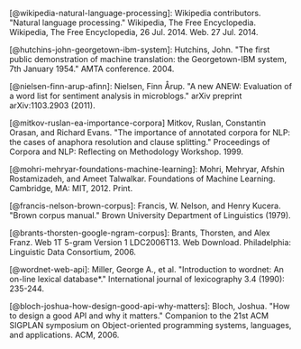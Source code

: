 [@wikipedia-natural-language-processing]: Wikipedia contributors. "Natural language processing." Wikipedia, The Free Encyclopedia. Wikipedia, The Free Encyclopedia, 26 Jul. 2014. Web. 27 Jul. 2014.

[@hutchins-john-georgetown-ibm-system]: Hutchins, John. "The first public demonstration of machine translation: the Georgetown-IBM system, 7th January 1954." AMTA conference. 2004.

[@nielsen-finn-arup-afinn]: Nielsen, Finn Årup. "A new ANEW: Evaluation of a word list for sentiment analysis in microblogs." arXiv preprint arXiv:1103.2903 (2011).

[@mitkov-ruslan-ea-importance-corpora] Mitkov, Ruslan, Constantin Orasan, and Richard Evans. "The importance of annotated corpora for NLP: the cases of anaphora resolution and clause splitting." Proceedings of Corpora and NLP: Reflecting on Methodology Workshop. 1999.

[@mohri-mehryar-foundations-machine-learning]: Mohri, Mehryar, Afshin Rostamizadeh, and Ameet Talwalkar. Foundations of Machine Learning. Cambridge, MA: MIT, 2012. Print.

[@francis-nelson-brown-corpus]: Francis, W. Nelson, and Henry Kucera. "Brown corpus manual." Brown University Department of Linguistics (1979).

[@brants-thorsten-google-ngram-corpus]: Brants, Thorsten, and Alex Franz. Web 1T 5-gram Version 1 LDC2006T13. Web Download. Philadelphia: Linguistic Data Consortium, 2006.

[@textteaser-web-api]: http://www.textteaser.com

[@wordnet-web-api]: Miller, George A., et al. "Introduction to wordnet: An on-line lexical database*." International journal of lexicography 3.4 (1990): 235-244.

[@textrazor-web-api]: https://www.textrazor.com

[@caniuse-filesystem-api]: http://caniuse.com/#feat=filesystem

[@loadfive/knwl-source-code]: https://github.com/loadfive/Knwl.js
[@nhunzaker/speakeasy-source-code]: https://github.com/nhunzaker/speakeasy
[@nytimes/emphasis-source-code]: https://github.com/NYTimes/Emphasis
[@NaturalNode/natural-source-code]: https://github.com/NaturalNode/natural/issues/25
[@thinkroth/sentimental-source-code]: https://github.com/thinkroth/sentimental
[@mileszim/sediment-source-code]: https://github.com/mileszim/sediment
[@thisandagain/sentiment-source-code]: https://github.com/thisandagain/sentiment

[@stanbol-enhancer-nlp]: http://stanbol.apache.org/docs/trunk/components/enhancer/nlp/

[@summly]: http://summly.com

[@technet-outlook-web-access]: http://blogs.technet.com/b/exchange/archive/2005/06/21/406646.aspx

[@gmailblog-gmail-ajax]: http://gmailblog.blogspot.ie/2013/04/gmail-9-years-and-counting.html

[@interrobang-mks.com]: http://www.interrobang-mks.com

[@attivio.com-doing-things-with-sentences]: http://www.attivio.com/blog/october-2008/doing-things-with-words-part-two-sentence-boun

[@ariya/esprima-source-code]: https://github.com/ariya/esprima

[@eslint/eslint-source-code]: https://github.com/eslint/eslint

[@google.com-clojure-compiler-jsdoc]: https://developers.google.com/closure/compiler/docs/js-for-compiler

[@travis-ci.org]: https://travis-ci.org

[@codeclimate.com]: https://codeclimate.com

[@bloch-joshua-how-design-good-api-why-matters]: Bloch, Joshua. "How to design a good API and why it matters." Companion to the 21st ACM SIGPLAN symposium on Object-oriented programming systems, languages, and applications. ACM, 2006.
